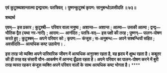 **एवं कुटुश्ब्यशान्तात्मा द्वन्द्वाराम: पतत्रिवत् ।** **पुष्णन्कुटुश्बं कृपण: सानुबन्धोऽवसीदति ॥ ७३॥** 

**शब्दार्थ** 

**एवम्—** **इस प्रकार** **; कुटुश्बी—** **परिवार वाला मनुष्य** **; अशान्त—** **अशान्त** **; आत्मा—** **उसकी आत्मा** **; द्वन्द्व—** **भौतिक द्वैत (यथा** **नर-नारी)** **; आराम:—** **आनंदित** **; पतत्रि-वत्—** **इस पक्षी की तरह** **; पुष्णन्—** **पालन-पोषण करते हुए** **; कुटुश्बम्—** **अपने परिवार** **को** **; कृपण:—** **कंजूस** **; स-अनुबन्ध:—** **अपने सश्बन्धियों सहित** **; अवसीदति—** **अत्यधिक कष्ट उठायेगा।** **.** 

**इस तरह जो व्यक्ति अपने पारिवारिक जीवन में अत्यधिक अनुरक्त रहता है, वह हृदय में** **क्षुब्ध रहता है। कबूतर की ही तरह वह संसारी यौन-आकर्षण में आनन्द ढूँढता रहता है। अपने** **परिवार का पालन-पोषण करने में बुरी तरह व्यस्त रहकर कंजूस व्यक्ति अपने परिवार वालों के** **साथ अत्यधिक कष्ट भोगता है।** **** 